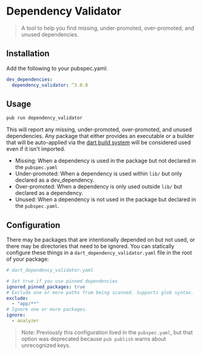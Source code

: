 # Dependency Validator

> A tool to help you find missing, under-promoted, over-promoted, and unused dependencies.

## Installation

Add the following to your pubspec.yaml:

```yaml
dev_dependencies:
  dependency_validator: ^3.0.0
```

## Usage

```bash
pub run dependency_validator
```

This will report any missing, under-promoted, over-promoted, and unused
dependencies. Any package that either provides an executable or a builder that
will be auto-applied via the [dart build system][dart-build] will be considered
used even if it isn't imported.

[dart-build]: https://github.com/dart-lang/build

- Missing: When a dependency is used in the package but not declared in the `pubspec.yaml`
- Under-promoted: When a dependency is used within `lib/` but only declared as a dev_dependency.
- Over-promoted: When a dependency is only used outside `lib/` but declared as a dependency.
- Unused: When a dependency is not used in the package but declared in the `pubspec.yaml`.

## Configuration

There may be packages that are intentionally depended on but not used, or there
may be directories that need to be ignored. You can statically configure these
things in a `dart_dependency_validator.yaml` file in the root of your package:


```yaml
# dart_dependency_validator.yaml

# Set true if you use pinned dependencies
ignored_pinned_packages: true
# Exclude one or more paths from being scanned. Supports glob syntax.
exclude:
  - "app/**"
# Ignore one or more packages.
ignore:
  - analyzer
```

> Note: Previously this configuration lived in the `pubspec.yaml`, but that
> option was deprecated because `pub publish` warns about unrecognized keys.

